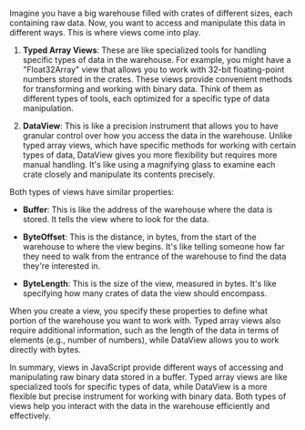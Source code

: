 Imagine you have a big warehouse filled with crates of different sizes, each containing raw data. Now, you want to access and manipulate this data in different ways. This is where views come into play.

1. **Typed Array Views**: These are like specialized tools for handling specific types of data in the warehouse. For example, you might have a "Float32Array" view that allows you to work with 32-bit floating-point numbers stored in the crates. These views provide convenient methods for transforming and working with binary data. Think of them as different types of tools, each optimized for a specific type of data manipulation.

2. **DataView**: This is like a precision instrument that allows you to have granular control over how you access the data in the warehouse. Unlike typed array views, which have specific methods for working with certain types of data, DataView gives you more flexibility but requires more manual handling. It's like using a magnifying glass to examine each crate closely and manipulate its contents precisely.

Both types of views have similar properties:

- **Buffer**: This is like the address of the warehouse where the data is stored. It tells the view where to look for the data.

- **ByteOffset**: This is the distance, in bytes, from the start of the warehouse to where the view begins. It's like telling someone how far they need to walk from the entrance of the warehouse to find the data they're interested in.

- **ByteLength**: This is the size of the view, measured in bytes. It's like specifying how many crates of data the view should encompass.

When you create a view, you specify these properties to define what portion of the warehouse you want to work with. Typed array views also require additional information, such as the length of the data in terms of elements (e.g., number of numbers), while DataView allows you to work directly with bytes.

In summary, views in JavaScript provide different ways of accessing and manipulating raw binary data stored in a buffer. Typed array views are like specialized tools for specific types of data, while DataView is a more flexible but precise instrument for working with binary data. Both types of views help you interact with the data in the warehouse efficiently and effectively.